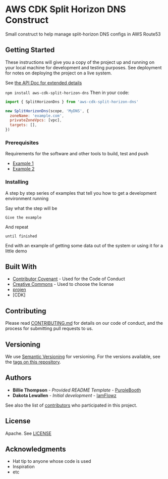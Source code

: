 # AWS CDK Split Horizon DNS Construct

Small construct to help manage split-horizon DNS configs in AWS Route53 

## Getting Started

These instructions will give you a copy of the project up and running on
your local machine for development and testing purposes. See deployment
for notes on deploying the project on a live system.

See [the API Doc for extended details](./API.md)

`npm install aws-cdk-split-horizon-dns`
Then in your code:
```js
import { SplitHorizonDns } from 'aws-cdk-split-horizon-dns'

new SplitHorizonDns(scope, 'MyDNS', {
  zoneName: 'example.com',
  privateZoneVpcs: [vpc],
  targets: [],
})
```

### Prerequisites

Requirements for the software and other tools to build, test and push 
- [Example 1](https://www.example.com)
- [Example 2](https://www.example.com)

### Installing

A step by step series of examples that tell you how to get a development
environment running

Say what the step will be

    Give the example

And repeat

    until finished

End with an example of getting some data out of the system or using it
for a little demo


## Built With

  - [Contributor Covenant](https://www.contributor-covenant.org/) - Used
    for the Code of Conduct
  - [Creative Commons](https://creativecommons.org/) - Used to choose
    the license
  - [projen]()
  - [CDK]


## Contributing

Please read [CONTRIBUTING.md](CONTRIBUTING.md) for details on our code
of conduct, and the process for submitting pull requests to us.

## Versioning

We use [Semantic Versioning](http://semver.org/) for versioning. For the versions
available, see the [tags on this
repository](https://github.com/PurpleBooth/a-good-readme-template/tags).

## Authors

  - **Billie Thompson** - *Provided README Template* -
    [PurpleBooth](https://github.com/PurpleBooth)
  - **Dakota Lewallen** - *Initial development*  -
    [IamFlowz](https://github.com/IamFlowz)

See also the list of
[contributors](https://github.com/PurpleBooth/a-good-readme-template/contributors)
who participated in this project.

## License

Apache. See [LICENSE](./LICENSE)

## Acknowledgments

  - Hat tip to anyone whose code is used
  - Inspiration
  - etc